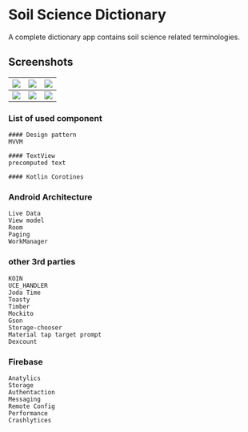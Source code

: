 # Soil Science Dictionary
A complete dictionary app contains soil science related terminologies. 

## Screenshots

| ![](img/README/Screenshot_1575019871-1575020514840.png) | ![](img/README/Screenshot_1575019878.png) | ![](img/README/Screenshot_1575019885.png) |
| ------------------------------------------------------- | ----------------------------------------- | ----------------------------------------- |
| ![](img/README/Screenshot_1575019896.png)               | ![](img/README/Screenshot_1575019903.png) | ![](img/README/Screenshot_1575019915.png) |





### List of used component
    #### Design pattern
    MVVM
    
    #### TextView
    precomputed text
    
    #### Kotlin Corotines



### Android Architecture
    Live Data
    View model
    Room
    Paging
    WorkManager

### other 3rd parties
    KOIN
    UCE_HANDLER
    Joda Time
    Toasty
    Timber
    Mockito
    Gson
    Storage-chooser
    Material tap target prompt
    Dexcount

### Firebase
    Anatylics
    Storage
    Authentaction
    Messaging
    Remote Config
    Performance
    Crashlytices

